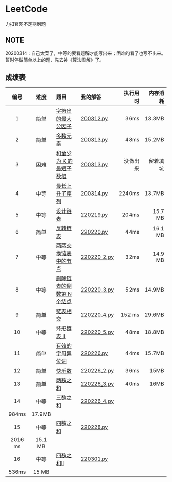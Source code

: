 # LeetCode
力扣官网不定期刷题
## NOTE
20200314：自己太菜了，中等的要看题解才能写出来；困难的看了也写不出来。暂时停做简单以上的题，先去补《算法图解》了。
## 成绩表
| 编号 | 难度 | 题目 | 我的解答 | 执行用时 | 内存消耗 |
|:----:|:----:|:-----|:---------|---------:|---------:|
|1|简单|[字符串的最大公因子](https://leetcode-cn.com/problems/greatest-common-divisor-of-strings/)|[200312.py](Code/200312.py)|36ms|13.3MB|
|2|简单|[多数元素](https://leetcode-cn.com/problems/majority-element/)|[200313.py](Code/200313.py)|48ms|15.2MB|
|3|困难|[和至少为 K 的最短子数组](https://leetcode-cn.com/problems/shortest-subarray-with-sum-at-least-k/)|[200313.py](Code/200313.py)|没做出来|留着填坑|
|4|中等|[最长上升子序列](https://leetcode-cn.com/problems/longest-increasing-subsequence//)|[200314.py](Code/200314.py)|2240ms|13.7MB|
|5|中等|[设计链表](https://leetcode-cn.com/problems/design-linked-list/)|[220219.py](Code/220219.py)|204ms|15.7 MB|
|6|简单|[反转链表](https://leetcode-cn.com/problems/reverse-linked-list/)|[220220.py](Code/220220.py)|44ms|16.1 MB|
|7|中等|[两两交换链表中的节点](https://leetcode-cn.com/problems/swap-nodes-in-pairs/)|[220220_2.py](Code/220220_2.py)|32ms|14.9 MB|
|8|中等|[删除链表的倒数第 N 个结点](https://leetcode-cn.com/problems/remove-nth-node-from-end-of-list/)|[220220_3.py](Code/220220_3.py)|52ms|14.9MB|
|9|简单|[链表相交](https://leetcode-cn.com/problems/intersection-of-two-linked-lists-lcci/)|[220220_4.py](Code/220220_4.py)|152 ms |29.6MB|
|10|中等|[环形链表 II](https://leetcode-cn.com/problems/linked-list-cycle-ii/)|[220220_5.py](Code/220220_5.py)|48ms|18.8MB|
|11|简单|[有效的字母异位词](https://leetcode-cn.com/problems/valid-anagram/)|[220226.py](Code/220226.py)|44ms|15.7MB|
|12|简单|[快乐数](https://leetcode-cn.com/problems/happy-number/)|[220226_2.py](Code/220226_2.py)|36ms|15MB|
|13|简单|[两数之和](https://leetcode-cn.com/problems/two-sum/)|[220226_3.py](Code/220226_3.py)|40ms|16MB|
|14|中等|[三数之和](https://leetcode-cn.com/problems/3sum/)|[220226_4.py](Code/220226_4.py)|
984ms|17.9MB|
|15|中等|[四数之和](https://leetcode-cn.com/problems/4sum/)|[220228.py](Code/220228.py)|
2016 ms| 15.1 MB|
|16|中等|[四数之和II](https://leetcode-cn.com/problems/4sum-ii/)|[220301.py](Code/220301.py)|
536ms|15 MB|